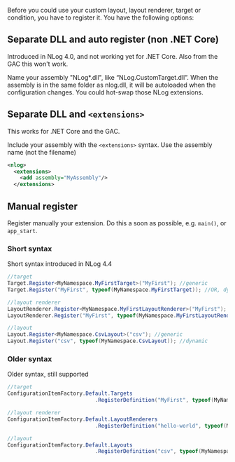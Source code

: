 Before you could use your custom layout, layout renderer, target or condition, you have to register it. You have the following options:

## Separate DLL and auto register (non .NET Core)
Introduced in NLog 4.0, and not working yet for .NET Core. Also from the GAC this won't work.

Name your assembly "NLog*.dll", like “NLog.CustomTarget.dll”. When the assembly is in the same folder as nlog.dll, it will be autoloaded when the configuration changes. You could hot-swap those NLog extensions. 

## Separate DLL and `<extensions>`

This works for .NET Core and the GAC. 

Include your assembly with the `<extensions>` syntax. Use the assembly name (not the filename)

```xml
<nlog> 
  <extensions> 
    <add assembly="MyAssembly"/> 
  </extensions> 
```

## Manual register

Register manually your extension. Do this a soon as possible, e.g. `main()`, or `app_start`.

### Short syntax
Short syntax introduced in NLog 4.4
```c#
//target
Target.Register<MyNamespace.MyFirstTarget>("MyFirst"); //generic
Target.Register("MyFirst", typeof(MyNamespace.MyFirstTarget)); //OR, dynamic

//layout renderer
LayoutRenderer.Register<MyNamespace.MyFirstLayoutRenderer>("MyFirst"); //generic
LayoutRenderer.Register("MyFirst", typeof(MyNamespace.MyFirstLayoutRenderer)); //dynamic

//layout
Layout.Register<MyNamespace.CsvLayout>("csv"); //generic
Layout.Register("csv", typeof(MyNamespace.CsvLayout)); //dynamic
```

### Older syntax
Older syntax, still supported

```c#
//target
ConfigurationItemFactory.Default.Targets
                            .RegisterDefinition("MyFirst", typeof(MyNamespace.MyFirstTarget));

//layout renderer
ConfigurationItemFactory.Default.LayoutRenderers
                            .RegisterDefinition("hello-world", typeof(MyNamespace.HelloWorldLayoutRenderer));

//layout 
ConfigurationItemFactory.Default.Layouts
                            .RegisterDefinition("csv", typeof(MyNamespace.CsvLayout));


```


 
